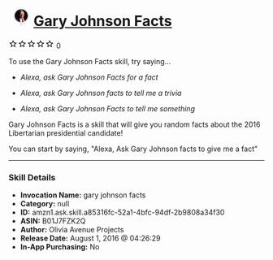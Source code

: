 # &nbsp;<img src="skill_icon" alt="Gary Johnson Facts icon" width="36"> [Gary Johnson Facts](http://alexa.amazon.com/#skills/amzn1.ask.skill.a85316fc-52a1-4bfc-94df-2b9808a34f30)
![0 stars](../../images/ic_star_border_black_18dp_1x.png)![0 stars](../../images/ic_star_border_black_18dp_1x.png)![0 stars](../../images/ic_star_border_black_18dp_1x.png)![0 stars](../../images/ic_star_border_black_18dp_1x.png)![0 stars](../../images/ic_star_border_black_18dp_1x.png) 0

To use the Gary Johnson Facts skill, try saying...

* *Alexa, ask Gary Johnson Facts for a fact*

* *Alexa, ask Gary Johnson facts to tell me a trivia*

* *Alexa, ask Gary Johnson Facts to tell me something*

Gary Johnson Facts is a skill that will give you random facts about the 2016 Libertarian presidential candidate!

You can start by saying, "Alexa, Ask Gary Johnson facts to give me a fact"

***

### Skill Details

* **Invocation Name:** gary johnson facts
* **Category:** null
* **ID:** amzn1.ask.skill.a85316fc-52a1-4bfc-94df-2b9808a34f30
* **ASIN:** B01J7FZK2Q
* **Author:** Olivia Avenue Projects
* **Release Date:** August 1, 2016 @ 04:26:29
* **In-App Purchasing:** No
